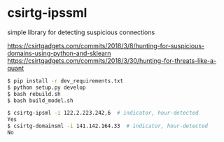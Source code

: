 # csirtg-ipssml
simple library for detecting suspicious connections

https://csirtgadgets.com/commits/2018/3/8/hunting-for-suspicious-domains-using-python-and-sklearn
https://csirtgadgets.com/commits/2018/3/30/hunting-for-threats-like-a-quant

```bash
$ pip install -r dev_requirements.txt
$ python setup.py develop
$ bash rebuild.sh
$ bash build_model.sh

$ csirtg-ipsml -i 122.2.223.242,6  # indicator, hour-detected
Yes
$ csirtg-domainsml -i 141.142.164.33  # indicator, hour-detected
No
```
